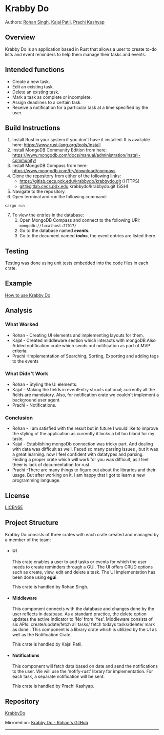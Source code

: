 # Krabby Do

Authors: [Rohan Singh](mailto:rohsingh@pdx.edu), [Kajal Patil](mailto:kajal@pdx.edu), [Prachi Kashyap](mailto:pk23@pdx.edu)

## Overview

Krabby Do is an application based in Rust that allows a user to create to-do lists and event reminders to help them manage their tasks and events.

## Intended functions

- Create a new task.
- Edit an existing task.
- Delete an existing task.
- Mark a task as complete or incomplete.
- Assign deadlines to a certain task.
- Receive a notification for a particular task at a time specified by the user.

## Build Instructions

1. Install Rust in your system if you don't have it installed. It is available here: https://www.rust-lang.org/tools/install
2. Install MongoDB Community Edition from here: https://www.mongodb.com/docs/manual/administration/install-community/
3. Install MongoDB Compass from here: https://www.mongodb.com/try/download/compass
4. Clone the repository from either of the following links:
   - https://gitlab.cecs.pdx.edu/krabbydo/krabbydo.git (HTTPS)
   - git@gitlab.cecs.pdx.edu:krabbydo/krabbydo.git (SSH)
5. Navigate to the repository.
6. Open terminal and run the following command:

```sh
cargo run
```

7. To view the entries in the database:
   1. Open MongoDB Compass and connect to the following URI: `mongodb://localhost:27017/`
   2. Go to the database named **_events_**.
   3. Go to the document named **_todos_**, the event entries are listed there.

## Testing

Testing was done using unit tests embedded into the code files in each crate.

## Example

[How to use Krabby Do](./resources/usage_example.md)

## Analysis

### What Worked

- Rohan - Creating UI elements and implementing layouts for them.
- Kajal - Created middleware section which interacts with mongoDB.Also Added notification crate which sends out notification as part of MVP criteria.
- Prachi -Implementation of Searching, Sorting, Exporting and adding tags to the events

### What Didn't Work

- Rohan - Styling the UI elements.
- Kajal - Making the fields in eventEntry structs optional; currently all the fields are mandatory. Also, for notification crate we couldn't implement a background user agent.
- Prachi - Notifications.

### Conclusion

- Rohan - I am satisfied with the result but in future I would like to improve the styling of the application as currently it looks a bit too bland for my taste.
- Kajal - Establishing mongoDb connection was tricky part. And dealing with data was difficult as well. Faced so many parsing issues , but it was a great learning. now I feel confident with datatypes and parsing. Finding a proper crate which will work for you was difficult, as I feel theer is lack of documentation for rust.
- Prachi -There are many things to figure out about the libraries and their usage. But after working on it, I am happy that I got to learn a new programming language.

## License

[LICENSE](./LICENSE)

## Project Structure

Krabby Do consists of three crates with each crate created and managed by a member of the team:

- #### UI

  This crate enables a user to add tasks or events for which the user needs to create reminders through a GUI. The UI offers CRUD options such as create, view, edit and delete a task. The UI implementation has been done using **egui**.

  This crate is handled by Rohan Singh.

- #### Middleware

  This component connects with the database and changes done by the user reflects in database. As a standard practice, the delete option updates the active indicator to ‘No’ from ‘Yes’. Middleware consists of six APIs: create/update/fetch all tasks/ fetch todays tasks/delete/ mark as done . This component is a library crate which is utilized by the UI as well as the Notification Crate.

  This crate is handled by Kajal Patil.

- #### Notifications

  This component will fetch data based on date and send the notifications to the user. We will use the ‘notify-rust’ library for implementation. For each task, a separate notification will be sent.

  This crate is handled by Prachi Kashyap.

## Repository

[KrabbyDo](https://gitlab.cecs.pdx.edu/krabbydo/krabbydo)

Mirrored on: [Krabby Do - Rohan's GitHub](https://github.com/rohan-singh1/KrabbyDo)

---
